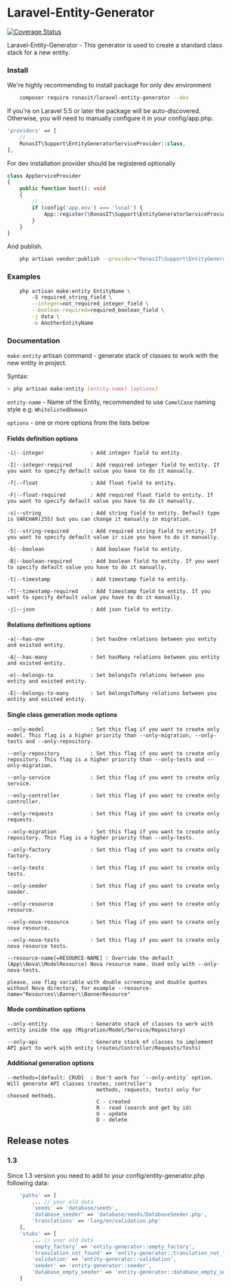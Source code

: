 # Laravel-Entity-Generator

[![Coverage Status](https://coveralls.io/repos/github/RonasIT/laravel-entity-generator/badge.svg?branch=master)](https://coveralls.io/github/RonasIT/laravel-entity-generator?branch=master)

Laravel-Entity-Generator - This generator is used to create a standard class stack for a new entity.

### Install

We're highly recommending to install package for only dev environment

```bash
    composer require ronasit/laravel-entity-generator --dev
```

If you're on Laravel 5.5 or later the package will be auto-discovered.
Otherwise, you will need to manually configure it in your config/app.php.

```php
'providers' => [
    // ...
    RonasIT\Support\EntityGeneratorServiceProvider::class,
],
```

For dev installation provider should be registered optionally

```php
class AppServiceProvider
{
    public function boot(): void
    {
        // ...
        if (config('app.env') === 'local') {
            App::register(\RonasIT\Support\EntityGeneratorServiceProvider::class);
        }
    }
}
```

And publish.

```bash
    php artisan vendor:publish --provider="RonasIT\Support\EntityGeneratorServiceProvider"
```

### Examples
```bash
    php artisan make:entity EntityName \ 
        -S required_string_field \
        --integer=not_required_integer_field \
        --boolean-required=required_boolean_field \
        -j data \
        -e AnotherEntityName
```

### Documentation

`make:entity` artisan command - generate stack of classes to work with the new entity in project.

Syntax: 

```bash
> php artisan make:entity [entity-name] [options]
```

`entity-name` - Name of the Entity, recommended to use `CamelCase` naming style e.g. `WhitelistedDomain`

`options` - one or more options from the lists below

#### Fields definition options

    -i|--integer               : Add integer field to entity.

    -I|--integer-required      : Add required integer field to entity. If you want to specify default value you have to do it manually.

    -f|--float                 : Add float field to entity.

    -F|--float-required        : Add required float field to entity. If you want to specify default value you have to do it manually.

    -s|--string                : Add string field to entity. Default type is VARCHAR(255) but you can change it manually in migration.

    -S|--string-required       : Add required string field to entity. If you want to specify default value ir size you have to do it manually.

    -b|--boolean               : Add boolean field to entity.

    -B|--boolean-required      : Add boolean field to entity. If you want to specify default value you have to do it manually.

    -t|--timestamp             : Add timestamp field to entity.

    -T|--timestamp-required    : Add timestamp field to entity. If you want to specify default value you have to do it manually.

    -j|--json                  : Add json field to entity.

#### Relations definitions options

    -a|--has-one               : Set hasOne relations between you entity and existed entity.

    -A|--has-many              : Set hasMany relations between you entity and existed entity.

    -e|--belongs-to            : Set belongsTo relations between you entity and existed entity.

    -E|--belongs-to-many       : Set belongsToMany relations between you entity and existed entity.   

#### Single class generation mode options

    --only-model               : Set this flag if you want to create only model. This flag is a higher priority than --only-migration, --only-tests and --only-repository.

    --only-repository          : Set this flag if you want to create only repository. This flag is a higher priority than --only-tests and --only-migration.

    --only-service             : Set this flag if you want to create only service.

    --only-controller          : Set this flag if you want to create only controller.

    --only-requests            : Set this flag if you want to create only requests.

    --only-migration           : Set this flag if you want to create only repository. This flag is a higher priority than --only-tests.

    --only-factory             : Set this flag if you want to create only factory.

    --only-tests               : Set this flag if you want to create only tests.

    --only-seeder              : Set this flag if you want to create only seeder.

    --only-resource            : Set this flag if you want to create only resource.

    --only-nova-resource       : Set this flag if you want to create only nova resource.
    
    --only-nova-tests          : Set this flag if you want to create only nova resource tests.

    --resource-name[=RESOURCE-NAME] : Override the default (App\\Nova\\ModelResource) Nova resource name. Used only with --only-nova-tests.
   
    please, use flag variable with double screening and double quotes without Nova directory, for example --resource-name="Resources\\Banner\\BannerResource"

#### Mode combination options

    --only-entity              : Generate stack of classes to work with entity inside the app (Migration/Model/Service/Repository)

    --only-api                 : Generate stack of classes to implement API part to work with entity (routes/Controller/Requests/Tests)

#### Additional generation options

    --methods=[default: CRUD]  : Don't work for `--only-entity` option. Will generate API classes (routes, controller's
                                 methods, requests, tests) only for choosed methods.
                                 C - created
                                 R - read (search and get by id)
                                 U - update
                                 D - delete

## Release notes

### 1.3

Since 1.3 version you need to add to your config/entity-generator.php following data:

```php
    'paths' => [
        ... // your old data
        'seeds' => 'database/seeds',
        'database_seeder' => 'database/seeds/DatabaseSeeder.php',
        'translations' => 'lang/en/validation.php'
    ],
    'stubs' => [
        ... // your old data
        'empty_factory' => 'entity-generator::empty_factory',
        'translation_not_found' => 'entity-generator::translation_not_found',
        'validation' => 'entity-generator::validation',
        'seeder' => 'entity-generator::seeder',
        'database_empty_seeder' => 'entity-generator::database_empty_seeder'
    ]
``` 
